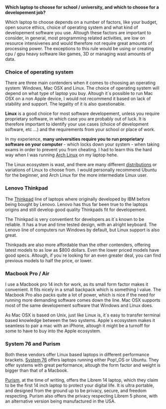 **Which laptop to choose for school / university, and which to choose for a developement job?**

Which laptop to choose depends on a number of factors, like your budget, open source ethics, choice of operating system and what kind of developement software you use. Altough these factors are important to consider, in general, most programming related activities, are low on resource intensivenes and would therefore not require great amounts of processing power. The exceptions to this rule would be using or creating cpu / gpu heavy software like games, 3D or managing wast amounts of data.

### Choice of operating system

There are three main contenders when it comes to choosing an operating system: Windows, Mac OSX and Linux. The choice of operating system will depend on what type of laptop you buy. Altough it´s possible to run Mac OSX on a non Apple device, I would not recommend it based on lack of stability and support. The legality of it is also questionable.

**Linux** is a good choice for most software developement, unless you require proprietary software, in which case you are probably out of luck. It is therefore important to identify your use cases (choice of development software, etc ...) and the requirements from your school or place of work.

In my experience, **many universities require you to run proprietary software on your computer** - which locks down your system - when taking exams in order to prevent you from cheating. I had to learn this the hard way when I was running [Arch Linux](https://archlinux.org) on my laptop hehe.

The Linux ecosystem is wast, and there are many different [distributions](https://distrowatch.com) or variations of Linux to choose from. I would personally recommend Ubuntu for the beginner, and Arch Linux for the more intermediate Linux user.

### Lenovo Thinkpad

The [Thinkpad](https://www.lenovo.com) line of laptops where originally developed by IBM before being bought by Lenovo. Lenovo has thus far been true to the laptops origins and still develop good quality Thinkpads fit for developement.

The Thinkpad is very conventient for developers as it´s known to be reliable. It has a true and time tested design, with an alright keyboard. The Lenovo line of computers run Windows by default, but Linux support is also great.

Thinkpads are also more affordable than the other contenders, offering latest models to as low as $800 dollars. Even the lower priced models have good specs. Altough, if you´re looking for an even greater deal, you can find previous models to half the price, or lower.

### Macbook Pro / Air

I use a Macbook pro 14 inch for work, as its small form factor makes it convenient. It fits nicely in a small backpack which is something I value. The Macbook Pro also packs quite a lot of power, which is nice if the need for running more demanding software comes down the line. Mac OSX supports most of the same developement software that Windows and Linux does.

As Mac OSX is based on Unix, just like Linux is, it´s easy to transfer terminal based knowledge between the two systems.
Apple´s ecosystem makes it seamless to pair a mac with an iPhone, altough it might be a turnoff for some to have to buy into the Apple ecosystem.

### System 76 and Purism

Both these vendors offer Linux based laptops in different performance brackets. [System 76](https://system76.com) offers laptops running either Pop!_OS or Ubuntu. They offer systems with great performance, altough the form factor and weight is bigger than that of a Macbook.

[Purism](https://puri.sm), at the time of writing, offers the Librem 14 laptop, which they claim to be the first 14 inch laptop to protect your digital life. It is ultra portable, and designed from the ground up to be privacy, secure, and freedom respecting. Purism also offers the privacy respecting Librem 5 phone, with an alternative version being manufactured in the USA.

